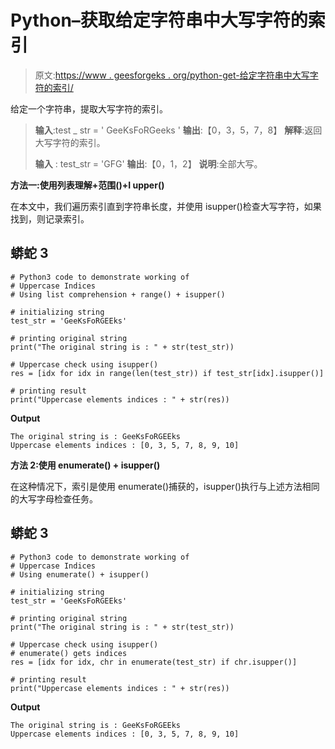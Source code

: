 # Python–获取给定字符串中大写字符的索引

> 原文:[https://www . geesforgeks . org/python-get-给定字符串中大写字符的索引/](https://www.geeksforgeeks.org/python-get-the-indices-of-uppercase-characters-in-given-string/)

给定一个字符串，提取大写字符的索引。

> **输入**:test _ str = ' GeeKsFoRGeeks '
> **输出**:【0，3，5，7，8】
> **解释**:返回大写字符的索引。
> 
> **输入** : test_str = 'GFG'
> **输出**:【0，1，2】
> **说明**:全部大写。

**方法一:使用列表理解+范围()+I upper()**

在本文中，我们遍历索引直到字符串长度，并使用 isupper()检查大写字符，如果找到，则记录索引。

## 蟒蛇 3

```
# Python3 code to demonstrate working of 
# Uppercase Indices
# Using list comprehension + range() + isupper()

# initializing string
test_str = 'GeeKsFoRGEEks'

# printing original string
print("The original string is : " + str(test_str))

# Uppercase check using isupper()
res = [idx for idx in range(len(test_str)) if test_str[idx].isupper()]

# printing result 
print("Uppercase elements indices : " + str(res)) 
```

**Output**

```
The original string is : GeeKsFoRGEEks
Uppercase elements indices : [0, 3, 5, 7, 8, 9, 10]

```

**方法 2:使用 enumerate() + isupper()**

在这种情况下，索引是使用 enumerate()捕获的，isupper()执行与上述方法相同的大写字母检查任务。

## 蟒蛇 3

```
# Python3 code to demonstrate working of 
# Uppercase Indices
# Using enumerate() + isupper()

# initializing string
test_str = 'GeeKsFoRGEEks'

# printing original string
print("The original string is : " + str(test_str))

# Uppercase check using isupper()
# enumerate() gets indices
res = [idx for idx, chr in enumerate(test_str) if chr.isupper()]

# printing result 
print("Uppercase elements indices : " + str(res)) 
```

**Output**

```
The original string is : GeeKsFoRGEEks
Uppercase elements indices : [0, 3, 5, 7, 8, 9, 10]

```